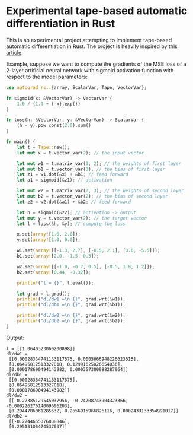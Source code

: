 # Experimental tape-based automatic differentiation in Rust

This is an experimental project attempting to implement tape-based automatic differentiation in Rust. The project is heavily inspired by this [article](https://rufflewind.com/2016-12-30/reverse-mode-automatic-differentiation).

Example, suppose we want to compute the gradients of the MSE loss of a 2-layer artificial neural network with sigmoid activation function with respect to the model parameters:

```rust
use autograd_rs::{array, ScalarVar, Tape, VectorVar};

fn sigmoid(x: &VectorVar) -> VectorVar {
    1.0 / (1.0 + (-x).exp())
}

fn loss(h: &VectorVar, y: &VectorVar) -> ScalarVar {
    (h - y).pow_const(2.0).sum()
}

fn main() {
    let t = Tape::new();
    let mut x = t.vector_var(2); // the input vector

    let mut w1 = t.matrix_var(3, 2); // the weights of first layer
    let mut b1 = t.vector_var(3); // the bias of first layer
    let z1 = w1.dot(&x) + &b1; // feed forward
    let a1 = sigmoid(&z1); // activation

    let mut w2 = t.matrix_var(2, 3); // the weights of second layer
    let mut b2 = t.vector_var(2); // the bias of second layer
    let z2 = w2.dot(&a1) + &b2; // feed forward

    let h = sigmoid(&z2); // activation -> output
    let mut y = t.vector_var(2); // the target vector
    let l = loss(&h, &y); // compute the loss

    x.set(array![1.0, 2.0]);
    y.set(array![1.0, 0.0]);

    w1.set(array![[-1.3, 2.7], [-0.5, 2.1], [3.6, -5.5]]);
    b1.set(array![2.0, -1.5, 0.3]);

    w2.set(array![[-1.0, -0.7, 0.5], [-0.5, 1.8, 1.2]]);
    b2.set(array![0.44, -0.32]);

    println!("l = {}", l.eval());

    let grad = l.grad();
    println!("dl/dw1 =\n {}", grad.wrt(&w1));
    println!("dl/db1 =\n {}", grad.wrt(&b1));

    println!("dl/dw2 =\n {}", grad.wrt(&w2));
    println!("dl/db2 =\n {}", grad.wrt(&b2));
}
```

Output:

```
l = [[1.0640323060200898]]
dl/dw1 =
 [[0.00028334741133117575, 0.0005666948226623515],
 [0.06495812513327018, 0.12991625026654036],
 [0.000178690494143982, 0.000357380988287964]]
dl/db1 =
 [[0.00028334741133117575],
 [0.06495812513327018],
 [0.000178690494143982]]
dl/dw2 =
 [[-0.27385129545037956, -0.24708743904323366, -0.00022627614009696203],
 [0.2944706061285532, 0.2656915966826116, 0.0002433133354991017]]
dl/db2 =
 [[-0.2744655076808846],
 [0.29513106474537637]]
```
